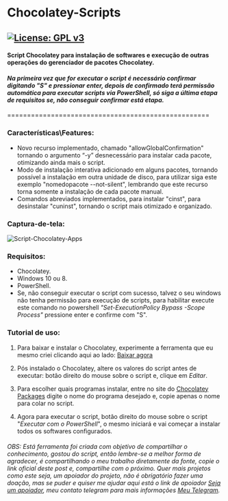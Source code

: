 # Chocolatey-Scripts
[![License: GPL v3](https://img.shields.io/badge/License-GPLv3-dark.svg)](https://www.gnu.org/licenses/gpl-3.0)
--------
#### Script Chocolatey para instalação de softwares e execução de outras operações do gerenciador de pacotes Chocolatey. 
#### **_Na primeira vez que for executar o script é necessário confirmar digitando "S" e pressionar enter, depois de confirmado terá permissão automática para executar scripts via PowerShell, só siga a última etapa de requisitos se, não conseguir confirmar está etapa._**
===================================================
### Características\Features:

- Novo recurso implementado, chamado "allowGlobalConfirmation" tornando o argumento “-y” desnecessário para instalar cada pacote, otimizando ainda mais o script.
- Modo de instalação interativa adicionado em alguns pacotes, tornando possível a instalação em outra unidade de disco, para utilizar siga este exemplo "nomedopacote --not-silent", lembrando que este recurso torna somente a instalação de cada pacote manual.
- Comandos abreviados implementados, para instalar "cinst", para desinstalar "cuninst", tornando o script mais otimizado e organizado.

### Captura-de-tela: 
![Script-Chocolatey-Apps](https://github.com/danielneo27/Chocolatey-Scripts/blob/danielneo27/-PowerShell-Scripts/Captura%20de%20tela/Chocolatey-script-Apps.png "Script-Chocolatey-Apps")
 
 ### Requisitos: 

- Chocolatey.
- Windows 10 ou 8.
- PowerShell.
- Se, não conseguir executar o script com sucesso, talvez o seu windows não tenha permissão para execução de scripts, para habilitar execute este comando no powershell *"Set-ExecutionPolicy Bypass -Scope Process"* pressione enter e confirme com "S".
 
 ### Tutorial de uso:
 
1. Para baixar e instalar o Chocolatey, experimente a ferramenta que eu mesmo criei clicando aqui ao lado:
<a class="github-button" href="https://github.com/danielneo27/Instalador-Chocolatey/releases/tag/v1.0.0-final" data-color-scheme="no-preference: dark; light: dark; dark: dark;" data-size="large" aria-label="Download ntkme/github-buttons on GitHub">Baixar agora</a>

2. Pós instalado o Chocolatey, altere os valores do script antes de executar: botão direito do mouse sobre o script e, clique em *Editar*.

3. Para escolher quais programas instalar, entre no site do <a class="github-button" href="https://chocolatey.org/packages" data-color-scheme="no-preference: dark; light: dark; dark: dark;" data-size="large" aria-label="Download ntkme/github-buttons on GitHub">Chocolatey Packages</a> digite o nome do programa desejado e, copie apenas o nome para colar no script.

4. Agora para executar o script, botão direito do mouse sobre o script "*Executar com o PowerShell*", o mesmo iniciará e vai começar a instalar todos os softwares configurados.
    
###### OBS: Está ferramenta foi criada com objetivo de compartilhar o conhecimento, gostou do script, então lembre-se a melhor forma de agradecer, é compartilhando o meu trabalho diretamente da fonte, copie o link oficial deste post e, compartilhe com o próximo. Quer mais projetos como este seja, um apoiador do projeto, não é obrigatório fazer uma doação, mas se puder e quiser me ajudar aqui está o link de apoiador <a class="github-button" href="https://mpago.la/2jwdK6U" data-color-scheme="no-preference: dark; light: dark; dark: dark;" data-size="large" aria-label="Download ntkme/github-buttons on GitHub">Seja um apoiador</a>, meu contato telegram para mais informações <a class="github-button" href="https://t.me/danielneo27" data-color-scheme="no-preference: dark; light: dark; dark: dark;" data-size="large" aria-label="Download ntkme/github-buttons on GitHub">Meu Telegram</a>.
